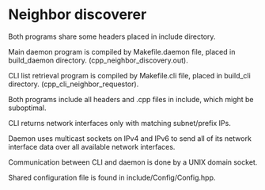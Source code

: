 # Neighbor discoverer

Both programs share some headers placed in include directory.

Main daemon program is compiled by Makefile.daemon file, placed in build_daemon directory. (cpp_neighbor_discovery.out).

CLI list retrieval program is compiled by Makefile.cli file, placed in build_cli directory. (cpp_cli_neighbor_requestor).

Both programs include all headers and .cpp files in include, which might be suboptimal.

CLI returns network interfaces only with matching subnet/prefix IPs.

Daemon uses multicast sockets on IPv4 and IPv6 to send all of its network interface data over all available network interfaces.

Communication between CLI and daemon is done by a UNIX domain socket.

Shared configuration file is found in include/Config/Config.hpp.
